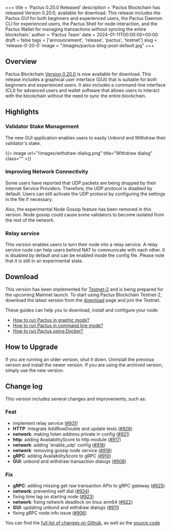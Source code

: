 +++
title = 'Pactus 0.20.0 Released'
description = 'Pactus Blockchain has released Version 0.20.0, available for download. This release includes the Pactus GUI for both beginners and experienced users, the Pactus Daemon CLI for experienced users, the Pactus Shell for node interaction, and the Pactus Wallet for managing transactions without syncing the entire blockchain.'
author = 'Pactus Team'
date = 2024-01-11T00:00:00+00:00
draft = false
tags = ['announcement', 'release', 'pactus', 'testnet']
slug = 'release-0-20-0'
image = "/images/pactus-blog-post-default.jpg"
+++

## Overview

Pactus Blockchain [Version 0.20.0](https://github.com/pactus-project/pactus/releases/tag/v0.20.0)
is now available for download.
This release includes a graphical user interface (GUI) that
is suitable for both beginners and experienced users.
It also includes a command-line interface (CLI) for advanced users and wallet software
that allows users to interact with the blockchain without the need to sync the entire blockchain.

## Highlights

### Validator Stake Management

The new GUI application enables users to easily Unbond and Withdraw their validator's stake.

{{< image url="/images/withdraw-dialog.png" title="Withdraw dialog" class="" >}}


### Improving Network Connectivity

Some users have reported that UDP packets are being dropped by their Internet Service Providers.
Therefore, the UDP protocol is disabled by default.
Users can still activate the UDP protocol by configuring the settings in the file if necessary.

Also, the experimental Node Gossip feature has been removed in this version.
Node gossip could cause some validators to become isolated from the rest of the network.

### Relay service

This version enables users to turn their node into a relay service.
A relay service node can help users behind NAT to communicate with each other.
It is disabled by default and can be enabled inside the config file.
Please note that it is still in an experimental state.

## Download

This version has been implemented for [Testnet-2](//2023/10/15/testnet-2-launched) and
is being prepared for the upcoming Mainnet launch.
To start using Pactus Blockchain Testnet-2, download the latest version from the
[download](/download) page and join the Testnet.

These guides can help you to download, install and configure your node:

- [How to run Pactus in graphic mode?](https://docs.pactus.org/get-started/pactus-gui/)
- [How to run Pactus in command line mode?](https://docs.pactus.org/get-started/pactus-daemon/)
- [How to run Pactus using Docker?](https://docs.pactus.org/get-started/pactus-docker/)

## How to Upgrade

If you are running an older version, shut it down.
Uninstall the previous version and install the newer version.
If you are using the archived version, simply use the new version.

## Change log

This version includes several changes and improvements, such as:

### Feat

- implement relay service ([#931](https://github.com/pactus-project/pactus/pull/931))
- **HTTP**: Integrate AddRowDouble and update tests ([#926](https://github.com/pactus-project/pactus/pull/926))
- **network**: making listen address private in config ([#921](https://github.com/pactus-project/pactus/pull/921))
- **http**: adding AvailabilityScore to http module ([#917](https://github.com/pactus-project/pactus/pull/917))
- **network**: adding 'enable_udp' config ([#918](https://github.com/pactus-project/pactus/pull/918))
- **network**: removing gossip node service ([#916](https://github.com/pactus-project/pactus/pull/916))
- **gRPC**: adding AvailabilityScore to gRPC ([#910](https://github.com/pactus-project/pactus/pull/910))
- **GUI**: unbond and withdraw transaction dialogs ([#908](https://github.com/pactus-project/pactus/pull/908))

### Fix

- **gRPC**: adding missing get raw transaction APIs to gRPC gateway ([#925](https://github.com/pactus-project/pactus/pull/925))
- **network**: preventing self dial ([#924](https://github.com/pactus-project/pactus/pull/924))
- fixing time lag on starting node ([#923](https://github.com/pactus-project/pactus/pull/923))
- **network**: fixing network deadlock on linux arm64 ([#922](https://github.com/pactus-project/pactus/pull/922))
- **GUI**: updating unbond and withdraw dialogs ([#911](https://github.com/pactus-project/pactus/pull/911))
- fixing gRPC node info issue ([#906](https://github.com/pactus-project/pactus/pull/906))

You can find the [full list of changes on Github](https://github.com/pactus-project/pactus/compare/v0.19.0...v0.20.0),
as well as the [source code](https://github.com/pactus-project/pactus/releases/tag/v0.20.0)